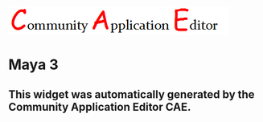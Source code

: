 ![CAE](https://github.com/patricia-cae/frontendComponent-150/blob/gh-pages/img/logo.png)  

Maya 3
===================


This widget was automatically generated by the Community Application Editor CAE.  
---------------

